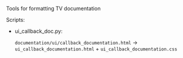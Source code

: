 Tools for formatting TV documentation

Scripts:
- ui_callback_doc.py:
    
    `documentation/ui/callback_documentation.html` -> `ui_callback_documentation.html` + `ui_callback_documentation.css`